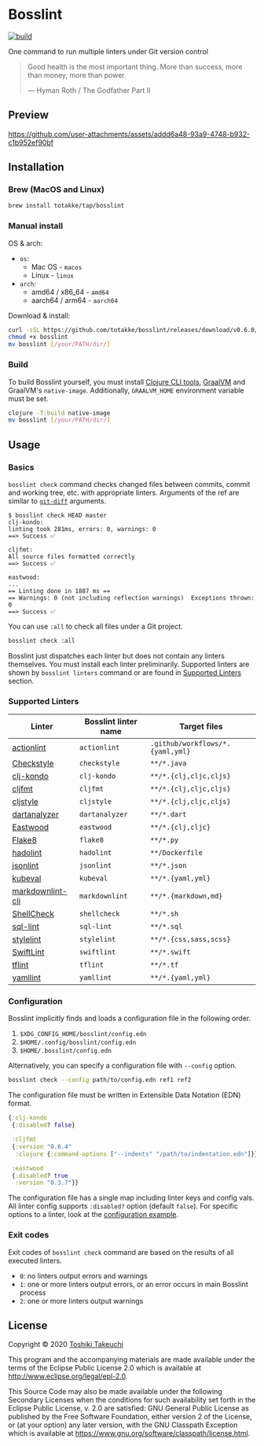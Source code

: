 # Bosslint

[![build](https://github.com/totakke/bosslint/actions/workflows/build.yml/badge.svg)](https://github.com/totakke/bosslint/actions/workflows/build.yml)

One command to run multiple linters under Git version control

> Good health is the most important thing. More than success, more than money,
> more than power.
>
> &mdash; Hyman Roth / The Godfather Part II

## Preview

https://github.com/user-attachments/assets/addd6a48-93a9-4748-b932-c1b952ef90bf

## Installation

### Brew (MacOS and Linux)

```sh
brew install totakke/tap/bosslint
```

### Manual install

OS & arch:

- `os`:
  - Mac OS - `macos`
  - Linux - `linux`
- `arch`:
  - amd64 / x86_64  - `amd64`
  - aarch64 / arm64  - `aarch64`

Download & install:

```sh
curl -sSL https://github.com/totakke/bosslint/releases/download/v0.6.0/bosslint_[os]_[arch] -o bosslint
chmod +x bosslint
mv bosslint [/your/PATH/dir/]
```

### Build

To build Bosslint yourself, you must install [Clojure CLI tools](https://clojure.org/guides/getting_started#_clojure_installer_and_cli_tools),
[GraalVM](https://www.graalvm.org/latest/getting-started/#installing) and
GraalVM's `native-image`. Additionally, `GRAALVM_HOME` environment variable must
be set.

```sh
clojure -T:build native-image
mv bosslint [/your/PATH/dir/]
```

## Usage

### Basics

`bosslint check` command checks changed files between commits, commit and
working tree, etc. with appropriate linters. Arguments of the ref are similar to
[`git-diff`](https://git-scm.com/docs/git-diff) arguments.

```console
$ bosslint check HEAD master
clj-kondo:
linting took 281ms, errors: 0, warnings: 0
==> Success ✅

cljfmt:
All source files formatted correctly
==> Success ✅

eastwood:
...
== Linting done in 1887 ms ==
== Warnings: 0 (not including reflection warnings)  Exceptions thrown: 0
==> Success ✅
```

You can use `:all` to check all files under a Git project.

```sh
bosslint check :all
```

Bosslint just dispatches each linter but does not contain any linters
themselves. You must install each linter preliminarily. Supported linters are
shown by `bosslint linters` command or are found in
[Supported Linters](#supported-linters) section.

### Supported Linters

| Linter | Bosslint linter name | Target files |
| ------ | -------------------- | ------------ |
| [actionlint](https://rhysd.github.io/actionlint/) | `actionlint` | `.github/workflows/*.{yaml,yml}` |
| [Checkstyle](https://checkstyle.org/) | `checkstyle` | `**/*.java` |
| [clj-kondo](https://github.com/borkdude/clj-kondo) | `clj-kondo` | `**/*.{clj,cljc,cljs}` |
| [cljfmt](https://github.com/weavejester/cljfmt) | `cljfmt` | `**/*.{clj,cljc,cljs}` |
| [cljstyle](https://github.com/greglook/cljstyle) | `cljstyle` | `**/*.{clj,cljc,cljs}` |
| [dartanalyzer](https://dart.dev/tools/dartanalyzer) | `dartanalyzer` | `**/*.dart` |
| [Eastwood](https://github.com/jonase/eastwood) | `eastwood` | `**/*.{clj,cljc}` |
| [Flake8](https://flake8.pycqa.org/) | `flake8` | `**/*.py` |
| [hadolint](https://github.com/hadolint/hadolint) | `hadolint` | `**/Dockerfile` |
| [jsonlint](https://github.com/zaach/jsonlint) | `jsonlint` | `**/*.json` |
| [kubeval](https://www.kubeval.com/) | `kubeval` | `**/*.{yaml,yml}` |
| [markdownlint-cli](https://github.com/igorshubovych/markdownlint-cli) | `markdownlint` | `**/*.{markdown,md}` |
| [ShellCheck](https://www.shellcheck.net/) | `shellcheck` | `**/*.sh` |
| [sql-lint](https://github.com/joereynolds/sql-lint) | `sql-lint` | `**/*.sql` |
| [stylelint](https://stylelint.io/) | `stylelint` | `**/*.{css,sass,scss}` |
| [SwiftLint](https://realm.github.io/SwiftLint/) | `swiftlint` | `**/*.swift` |
| [tflint](https://github.com/terraform-linters/tflint) | `tflint` | `**/*.tf` |
| [yamllint](https://yamllint.readthedocs.io/) | `yamllint` | `**/*.{yaml,yml}` |

### Configuration

Bosslint implicitly finds and loads a configuration file in the following order.

1. `$XDG_CONFIG_HOME/bosslint/config.edn`
2. `$HOME/.config/bosslint/config.edn`
3. `$HOME/.bosslint/config.edn`

Alternatively, you can specify a configuration file with `--config` option.

```sh
bosslint check --config path/to/config.edn ref1 ref2
```

The configuration file must be written in Extensible Data Notation (EDN) format.

```clojure
{:clj-kondo
 {:disabled? false}

 :cljfmt
 {:version "0.6.4"
  :clojure {:command-options ["--indents" "/path/to/indentation.edn"]}}

 :eastwood
 {:disabled? true
  :version "0.3.7"}}
```

The configuration file has a single map including linter keys and config vals.
All linter config supports `:disabled?` option (default `false`). For specific
options to a linter, look at the [configuration example](example/config.edn).

### Exit codes

Exit codes of `bosslint check` command are based on the results of all executed
linters.

- `0`: no linters output errors and warnings
- `1`: one or more linters output errors, or an error occurs in main Bosslint process
- `2`: one or more linters output warnings

## License

Copyright © 2020 [Toshiki Takeuchi](https://totakke.net/)

This program and the accompanying materials are made available under the
terms of the Eclipse Public License 2.0 which is available at
<http://www.eclipse.org/legal/epl-2.0>.

This Source Code may also be made available under the following Secondary
Licenses when the conditions for such availability set forth in the Eclipse
Public License, v. 2.0 are satisfied: GNU General Public License as published by
the Free Software Foundation, either version 2 of the License, or (at your
option) any later version, with the GNU Classpath Exception which is available
at <https://www.gnu.org/software/classpath/license.html>.
